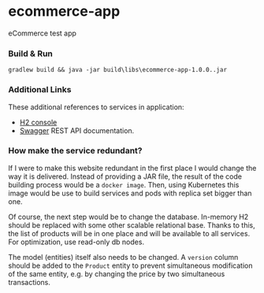 # ecommerce-app
eCommerce test app

### Build & Run
`gradlew build && java -jar build\libs\ecommerce-app-1.0.0..jar` 

### Additional Links
These additional references to services in application:

* [H2 console](http://localhost:8080/h2-console)
* [Swagger](http://localhost:8080/swagger-ui.html) REST API documentation.

### How make the service redundant?

If I were to make this website redundant in the first place I would change the way it is delivered.
Instead of providing a JAR file, the result of the code building process would be a `docker image`. 
Then, using Kubernetes this image would be use to build services and pods with replica set bigger than one.

 Of course, the next step would be to change the database. In-memory H2 should be replaced with some other 
 scalable relational base. Thanks to this, the list of products will be in one place and will be available 
 to all services. For optimization, use read-only db nodes.
 
 The model (entities) itself also needs to be changed. A `version` column should be added to the `Product` entity to prevent 
 simultaneous modification of the same entity, e.g. by changing the price by two simultaneous transactions.